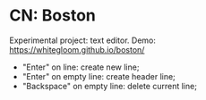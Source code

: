 # CN: Boston

Experimental project: text editor.
Demo: https://whitegloom.github.io/boston/

* "Enter" on line: create new line;
* "Enter" on empty line: create header line;
* "Backspace" on empty line: delete current line;
